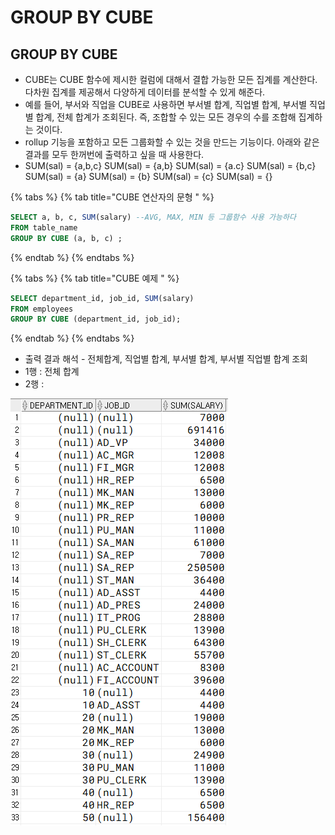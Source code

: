 # GROUP BY CUBE

## GROUP BY CUBE

* CUBE는 CUBE 함수에 제시한 컬럼에 대해서 결합 가능한 모든 집계를 계산한다. 다차원 집계를 제공해서 다양하게 데이터를 분석할 수 있게 해준다. 
* 예를 들어, 부서와 직업을 CUBE로 사용하면 부서별 합계, 직업별 합계, 부서별 직업별 합계, 전체 합계가 조회된다. 즉, 조합할 수 있는 모든 경우의 수를 조합해 집계하는 것이다. 
* rollup 기능을 포함하고 모든 그룹화할 수 있는 것을 만드는 기능이다. 아래와 같은 결과를 모두 한꺼번에 출력하고 싶을 때 사용한다.
* SUM\(sal\) = {a,b,c} SUM\(sal\) = {a,b} SUM\(sal\) = {a.c} SUM\(sal\) = {b,c} SUM\(sal\) = {a} SUM\(sal\) = {b} SUM\(sal\) = {c} SUM\(sal\) = {}

{% tabs %}
{% tab title="CUBE 연산자의 문형 " %}
```sql
SELECT a, b, c, SUM(salary) --AVG, MAX, MIN 등 그룹함수 사용 가능하다
FROM table_name
GROUP BY CUBE (a, b, c) ;
```
{% endtab %}
{% endtabs %}

{% tabs %}
{% tab title="CUBE 예제 " %}
```sql
SELECT department_id, job_id, SUM(salary) 
FROM employees 
GROUP BY CUBE (department_id, job_id);
```
{% endtab %}
{% endtabs %}

* 출력 결과 해석 - 전체합계, 직업별 합계, 부서별 합계, 부서별 직업별 합계 조회 
* 1행 : 전체 합계 
* 2행 : 

![...&#xC774;&#xD558; &#xC0DD;&#xB7B5;](.gitbook/assets/image%20%2810%29.png)

